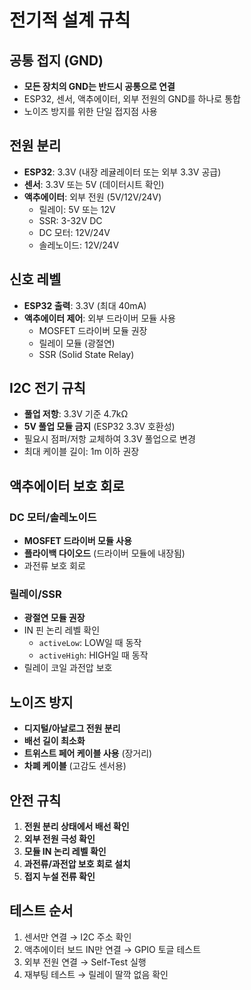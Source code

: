 # 전기적 설계 규칙

## 공통 접지 (GND)
- **모든 장치의 GND는 반드시 공통으로 연결**
- ESP32, 센서, 액추에이터, 외부 전원의 GND를 하나로 통합
- 노이즈 방지를 위한 단일 접지점 사용

## 전원 분리
- **ESP32**: 3.3V (내장 레귤레이터 또는 외부 3.3V 공급)
- **센서**: 3.3V 또는 5V (데이터시트 확인)
- **액추에이터**: 외부 전원 (5V/12V/24V)
  - 릴레이: 5V 또는 12V
  - SSR: 3-32V DC
  - DC 모터: 12V/24V
  - 솔레노이드: 12V/24V

## 신호 레벨
- **ESP32 출력**: 3.3V (최대 40mA)
- **액추에이터 제어**: 외부 드라이버 모듈 사용
  - MOSFET 드라이버 모듈 권장
  - 릴레이 모듈 (광절연)
  - SSR (Solid State Relay)

## I2C 전기 규칙
- **풀업 저항**: 3.3V 기준 4.7kΩ
- **5V 풀업 모듈 금지** (ESP32 3.3V 호환성)
- 필요시 점퍼/저항 교체하여 3.3V 풀업으로 변경
- 최대 케이블 길이: 1m 이하 권장

## 액추에이터 보호 회로
### DC 모터/솔레노이드
- **MOSFET 드라이버 모듈 사용**
- **플라이백 다이오드** (드라이버 모듈에 내장됨)
- 과전류 보호 회로

### 릴레이/SSR
- **광절연 모듈 권장**
- IN 핀 논리 레벨 확인
  - `activeLow`: LOW일 때 동작
  - `activeHigh`: HIGH일 때 동작
- 릴레이 코일 과전압 보호

## 노이즈 방지
- **디지털/아날로그 전원 분리**
- **배선 길이 최소화**
- **트위스트 페어 케이블 사용** (장거리)
- **차폐 케이블** (고감도 센서용)

## 안전 규칙
1. **전원 분리 상태에서 배선 확인**
2. **외부 전원 극성 확인**
3. **모듈 IN 논리 레벨 확인**
4. **과전류/과전압 보호 회로 설치**
5. **접지 누설 전류 확인**

## 테스트 순서
1. 센서만 연결 → I2C 주소 확인
2. 액추에이터 보드 IN만 연결 → GPIO 토글 테스트
3. 외부 전원 연결 → Self-Test 실행
4. 재부팅 테스트 → 릴레이 딸깍 없음 확인
